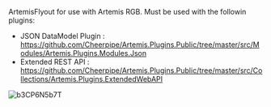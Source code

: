 ArtemisFlyout for use with Artemis RGB. Must be used with the followin plugins:

 * JSON DataModel Plugin : https://github.com/Cheerpipe/Artemis.Plugins.Public/tree/master/src/Modules/Artemis.Plugins.Modules.Json
 * Extended REST API : https://github.com/Cheerpipe/Artemis.Plugins.Public/tree/master/src/Collections/Artemis.Plugins.ExtendedWebAPI



![b3CP6N5b7T](https://user-images.githubusercontent.com/972765/140191050-f1c16fcf-adff-4bf3-9155-d2ea57f207a5.gif)


